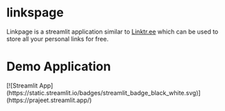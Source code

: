 # linkspage
Linkpage is a streamlit application similar to [Linktr.ee](https://linktr.ee/) which can be used to store all your personal links for free.


<h1>Demo Application</h1> 
[![Streamlit App](https://static.streamlit.io/badges/streamlit_badge_black_white.svg)](https://prajeet.streamlit.app/)



